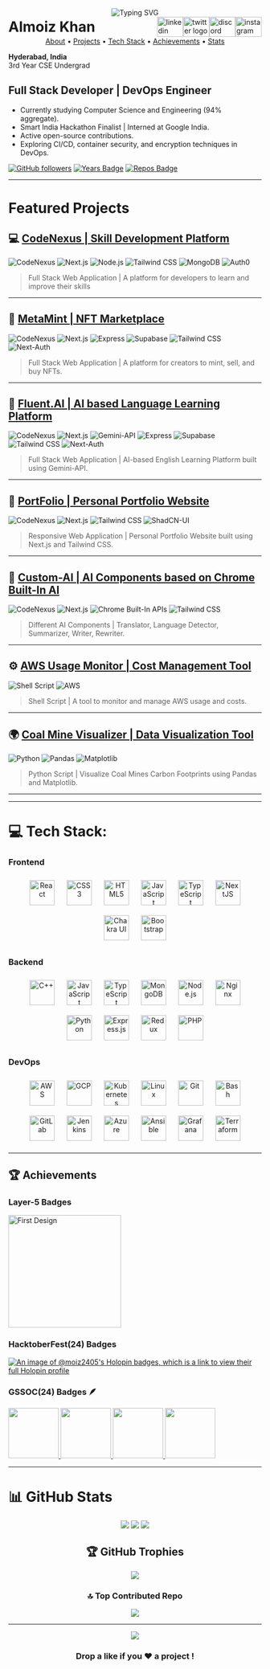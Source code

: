 <div align="center">
  <img src="https://readme-typing-svg.herokuapp.com?color=F7B93E&size=30&center=true&vCenter=true&width=550&lines=Hi%2C+I'm+Almoiz+Khan;Welcome+to+my+GitHub+👋;DevOps+Engineer;Open+Source+Contributor&pause=1500&duration=3000" alt="Typing SVG" />
</div>

<div style="display: flex; justify-content: space-between; align-items: center; width: 100%;">
  <h1 style="margin: 0;">
    Almoiz Khan
  </h1>
  <div style="display: flex;">
    <a href="https://www.linkedin.com/in/almoiz-khan-2184b8300/" target="_blank">
      <img src="https://raw.githubusercontent.com/maurodesouza/profile-readme-generator/master/src/assets/icons/social/linkedin/default.svg" width="52" height="40" alt="linkedin logo" />
    </a>
    <a href="https://www.twitter.com/" target="_blank">
      <img src="https://raw.githubusercontent.com/maurodesouza/profile-readme-generator/master/src/assets/icons/social/twitter/default.svg" width="52" height="40" alt="twitter logo" />
    </a>
    <a href="https://discord.com/users/a_moiz24" target="_blank">
      <img src="https://raw.githubusercontent.com/maurodesouza/profile-readme-generator/master/src/assets/icons/social/discord/default.svg" width="52" height="40" alt="discord logo" />
    </a>
    <a href="https://www.instagram.com/_k_moiz/" target="_blank">
      <img src="https://raw.githubusercontent.com/maurodesouza/profile-readme-generator/master/src/assets/icons/social/instagram/default.svg" width="52" height="40" alt="instagram logo" />
    </a>
  </div>
</div>

<div align="center">
  <a href="#about">About</a> •
  <a href="#projects">Projects</a> •
  <a href="#tech-stack">Tech Stack</a> •
  <a href="#achievements">Achievements</a> •
  <a href="#stats">Stats</a>
</div>

<div id="about">

**Hyderabad, India**  
3rd Year CSE Undergrad  

Full Stack Developer | DevOps Engineer
---

-  Currently studying Computer Science and Engineering (94% aggregate).
-  Smart India Hackathon Finalist | Interned at Google India.
-  Active open-source contributions.
-  Exploring CI/CD, container security, and encryption techniques in DevOps.

[![GitHub followers](https://img.shields.io/github/followers/moiz2405?style=social)](https://github.com/moiz2405)
[![Years Badge](https://badges.pufler.dev/years/moiz2405)](https://badges.pufler.dev)
[![Repos Badge](https://badges.pufler.dev/repos/moiz2405)](https://badges.pufler.dev)

</div>

---

# Featured Projects

## 💻 [CodeNexus | Skill Development Platform](https://codenexus.almoizkhan.me)
![CodeNexus](https://img.shields.io/badge/React-61DAFB?style=flat&logo=react&logoColor=white) ![Next.js](https://img.shields.io/badge/Next.js-000000?style=flat&logo=next.js&logoColor=white) ![Node.js](https://img.shields.io/badge/Node.js-339933?style=flat&logo=node.js&logoColor=white) ![Tailwind CSS](https://img.shields.io/badge/Tailwind%20CSS-38BDF8?style=flat&logo=tailwindcss&logoColor=white) ![MongoDB](https://img.shields.io/badge/MongoDB-47A248?style=flat&logo=mongodb&logoColor=white) ![Auth0](https://img.shields.io/badge/Auth0-000000?style=flat&logo=auth0&logoColor=white)
> Full Stack Web Application | A platform for developers to learn and improve their skills

---

## 🎨 [MetaMint | NFT Marketplace](https://metamint.almoizkhan.me)
![CodeNexus](https://img.shields.io/badge/React-61DAFB?style=flat&logo=react&logoColor=white) ![Next.js](https://img.shields.io/badge/Next.js-000000?style=flat&logo=next.js&logoColor=white) ![Express](https://img.shields.io/badge/Express-000000?style=flat&logo=express&logoColor=white) ![Supabase](https://img.shields.io/badge/Supabase-3ECF8E?style=flat&logo=supabase&logoColor=white) ![Tailwind CSS](https://img.shields.io/badge/Tailwind%20CSS-38BDF8?style=flat&logo=tailwindcss&logoColor=white) ![Next-Auth](https://img.shields.io/badge/Next-Auth-000000?style=flat&logo=next.js&logoColor=white)
> Full Stack Web Application | A platform for creators to mint, sell, and buy NFTs.

---

## 🧠 [Fluent.AI | AI based Language Learning Platform](https://fluentai.almoizkhan.me)
![CodeNexus](https://img.shields.io/badge/React-61DAFB?style=flat&logo=react&logoColor=white) ![Next.js](https://img.shields.io/badge/Next.js-000000?style=flat&logo=next.js&logoColor=white) ![Gemini-API](https://img.shields.io/badge/Gemini-API-FF4081?style=flat&logo=google&logoColor=white) ![Express](https://img.shields.io/badge/Express-000000?style=flat&logo=express&logoColor=white) ![Supabase](https://img.shields.io/badge/Supabase-3ECF8E?style=flat&logo=supabase&logoColor=white) ![Tailwind CSS](https://img.shields.io/badge/Tailwind%20CSS-38BDF8?style=flat&logo=tailwindcss&logoColor=white) ![Next-Auth](https://img.shields.io/badge/Next-Auth-000000?style=flat&logo=next.js&logoColor=white)
> Full Stack Web Application | AI-based English Learning Platform built using Gemini-API.

---

## 📁 [PortFolio | Personal Portfolio Website](https://almoizkhan.me)
![CodeNexus](https://img.shields.io/badge/React-61DAFB?style=flat&logo=react&logoColor=white) ![Next.js](https://img.shields.io/badge/Next.js-000000?style=flat&logo=next.js&logoColor=white) ![Tailwind CSS](https://img.shields.io/badge/Tailwind%20CSS-38BDF8?style=flat&logo=tailwindcss&logoColor=white) ![ShadCN-UI](https://img.shields.io/badge/ShadCN-UI-FF9900?style=flat&logo=shadcn&logoColor=white)
> Responsive Web Application | Personal Portfolio Website built using Next.js and Tailwind CSS.

---

## 🤖 [Custom-AI | AI Components based on Chrome Built-In AI](https://github.com/moiz2405/Custom-AI)
![CodeNexus](https://img.shields.io/badge/React-61DAFB?style=flat&logo=react&logoColor=white) ![Next.js](https://img.shields.io/badge/Next.js-000000?style=flat&logo=next.js&logoColor=white) ![Chrome Built-In APIs](https://img.shields.io/badge/Chrome%20Built-In%20APIs-4285F4?style=flat&logo=chrome&logoColor=white) ![Tailwind CSS](https://img.shields.io/badge/Tailwind%20CSS-38BDF8?style=flat&logo=tailwindcss&logoColor=white)
> Different AI Components | Translator, Language Detector, Summarizer, Writer, Rewriter.

---

## ⚙️ [AWS Usage Monitor | Cost Management Tool](https://github.com/moiz2405/Aws-Montitor)
![Shell Script](https://img.shields.io/badge/Shell%20Script-121011?style=flat&logo=gnu-bash&logoColor=white) ![AWS](https://img.shields.io/badge/AWS-FF9900?style=flat&logo=amazonaws&logoColor=white)
> Shell Script | A tool to monitor and manage AWS usage and costs.

---

## 🌍 [Coal Mine Visualizer | Data Visualization Tool](https://github.com/moiz2405/coal-mine-visualizer)
![Python](https://img.shields.io/badge/Python-3776AB?style=flat&logo=python&logoColor=white) ![Pandas](https://img.shields.io/badge/Pandas-150458?style=flat&logo=pandas&logoColor=white) ![Matplotlib](https://img.shields.io/badge/Matplotlib-008ACF?style=flat&logo=matplotlib&logoColor=white)
> Python Script | Visualize Coal Mines Carbon Footprints using Pandas and Matplotlib.

---



---

<div id="tech-stack">

# 💻 Tech Stack:
### Frontend  
<div align="center">  
<a href="https://reactjs.org/" target="_blank"><img style="margin: 10px" src="https://profilinator.rishav.dev/skills-assets/react-original-wordmark.svg" alt="React" height="50" /></a>  
<a href="https://www.w3schools.com/css/" target="_blank"><img style="margin: 10px" src="https://profilinator.rishav.dev/skills-assets/css3-original-wordmark.svg" alt="CSS3" height="50" /></a>  
<a href="https://en.wikipedia.org/wiki/HTML5" target="_blank"><img style="margin: 10px" src="https://profilinator.rishav.dev/skills-assets/html5-original-wordmark.svg" alt="HTML5" height="50" /></a>  
<a href="https://www.javascript.com/" target="_blank"><img style="margin: 10px" src="https://profilinator.rishav.dev/skills-assets/javascript-original.svg" alt="JavaScript" height="50" /></a>  
<a href="https://www.typescriptlang.org/" target="_blank"><img style="margin: 10px" src="https://profilinator.rishav.dev/skills-assets/typescript-original.svg" alt="TypeScript" height="50" /></a>  
<a href="https://nextjs.org/" target="_blank"><img style="margin: 10px" src="https://profilinator.rishav.dev/skills-assets/nextjs.png" alt="NextJS" height="50" /></a>  
<a href="https://chakra-ui.com/" target="_blank"><img style="margin: 10px" src="https://profilinator.rishav.dev/skills-assets/chakraui.png" alt="Chakra UI" height="50" /></a>  
<a href="https://getbootstrap.com/docs/3.4/javascript/" target="_blank"><img style="margin: 10px" src="https://profilinator.rishav.dev/skills-assets/bootstrap-plain.svg" alt="Bootstrap" height="50" /></a>  
</div>

### Backend  
<div align="center">  
<a href="https://www.cplusplus.com/" target="_blank"><img style="margin: 10px" src="https://profilinator.rishav.dev/skills-assets/cplusplus-original.svg" alt="C++" height="50" /></a>  
<a href="https://www.javascript.com/" target="_blank"><img style="margin: 10px" src="https://profilinator.rishav.dev/skills-assets/javascript-original.svg" alt="JavaScript" height="50" /></a>  
<a href="https://www.typescriptlang.org/" target="_blank"><img style="margin: 10px" src="https://profilinator.rishav.dev/skills-assets/typescript-original.svg" alt="TypeScript" height="50" /></a>  
<a href="https://www.mongodb.com/" target="_blank"><img style="margin: 10px" src="https://profilinator.rishav.dev/skills-assets/mongodb-original-wordmark.svg" alt="MongoDB" height="50" /></a>  
<a href="https://nodejs.org/" target="_blank"><img style="margin: 10px" src="https://profilinator.rishav.dev/skills-assets/nodejs-original-wordmark.svg" alt="Node.js" height="50" /></a>  
<a href="https://www.nginx.com/" target="_blank"><img style="margin: 10px" src="https://profilinator.rishav.dev/skills-assets/nginx-original.svg" alt="Nginx" height="50" /></a>  
<a href="https://www.python.org/" target="_blank"><img style="margin: 10px" src="https://profilinator.rishav.dev/skills-assets/python-original.svg" alt="Python" height="50" /></a>  
<a href="https://expressjs.com/" target="_blank"><img style="margin: 10px" src="https://profilinator.rishav.dev/skills-assets/express-original-wordmark.svg" alt="Express.js" height="50" /></a>  
<a href="https://redux.js.org/" target="_blank"><img style="margin: 10px" src="https://profilinator.rishav.dev/skills-assets/redux-original.svg" alt="Redux" height="50" /></a>  
<a href="https://www.php.net/" target="_blank"><img style="margin: 10px" src="https://profilinator.rishav.dev/skills-assets/php-original.svg" alt="PHP" height="50" /></a>  
</div>

### DevOps  
<div align="center">  
<a href="https://aws.amazon.com/" target="_blank"><img style="margin: 10px" src="https://profilinator.rishav.dev/skills-assets/amazonwebservices-original-wordmark.svg" alt="AWS" height="50" /></a>  
<a href="https://cloud.google.com/" target="_blank"><img style="margin: 10px" src="https://profilinator.rishav.dev/skills-assets/google_cloud-icon.svg" alt="GCP" height="50" /></a>  
<a href="https://kubernetes.io/" target="_blank"><img style="margin: 10px" src="https://profilinator.rishav.dev/skills-assets/kubernetes-icon.svg" alt="Kubernetes" height="50" /></a>  
<a href="https://www.linux.org/" target="_blank"><img style="margin: 10px" src="https://profilinator.rishav.dev/skills-assets/linux-original.svg" alt="Linux" height="50" /></a>  
<a href="https://github.com/" target="_blank"><img style="margin: 10px" src="https://profilinator.rishav.dev/skills-assets/git-scm-icon.svg" alt="Git" height="50" /></a>  
<a href="https://www.gnu.org/software/bash/" target="_blank"><img style="margin: 10px" src="https://profilinator.rishav.dev/skills-assets/gnu_bash-icon.svg" alt="Bash" height="50" /></a>  
<a href="https://about.gitlab.com/" target="_blank"><img style="margin: 10px" src="https://profilinator.rishav.dev/skills-assets/gitlab.svg" alt="GitLab" height="50" /></a>  
<a href="https://www.jenkins.io/" target="_blank"><img style="margin: 10px" src="https://profilinator.rishav.dev/skills-assets/jenkins-icon.svg" alt="Jenkins" height="50" /></a>  
<a href="https://azure.microsoft.com/en-in/" target="_blank"><img style="margin: 10px" src="https://profilinator.rishav.dev/skills-assets/microsoft_azure-icon.svg" alt="Azure" height="50" /></a>  
<a href="https://www.ansible.com/" target="_blank"><img style="margin: 10px" src="https://profilinator.rishav.dev/skills-assets/ansible.png" alt="Ansible" height="50" /></a>  
<a href="https://grafana.com/" target="_blank"><img style="margin: 10px" src="https://profilinator.rishav.dev/skills-assets/grafana.png" alt="Grafana" height="50" /></a>  
<a href="https://www.terraform.io/" target="_blank"><img style="margin: 10px" src="https://profilinator.rishav.dev/skills-assets/terraformio-icon.svg" alt="Terraform" height="50" /></a>  
</div>

</div>

---

<div id="achievements">

## 🏆 Achievements

### Layer-5 Badges
<a href="https://meshery.layer5.io/user/0ee04d08-d9ff-421a-b35b-a9ad1db1d62f?tab=badges&badge=first-design">
  <img width="224px" height="224px" src="https://badges.layer5.io/assets/badges/first-design/first-design.png" alt="First Design" />
</a>

### HacktoberFest(24) Badges
[![An image of @moiz2405's Holopin badges, which is a link to view their full Holopin profile](https://holopin.me/moiz2405)](https://holopin.io/@moiz2405)

### GSSOC(24) Badges 🪶
<div style='display:flex; align-items:center; gap: 10px;' align='center'>
  <a href="https://gssoc.girlscript.tech/leaderboard">
    <img src="https://raw.githubusercontent.com/GSSoC24/Postman-Challenge/main/docs/assets/Postman%20White.png" width="100px" height="100px" />
    <img src="https://raw.githubusercontent.com/GSSoC24/Postman-Challenge/main/docs/assets/1.png" width="100px" height="100px" />
    <img src="https://raw.githubusercontent.com/GSSoC24/Postman-Challenge/main/docs/assets/2.png" width="100px" height="100px" />
    <img src="https://raw.githubusercontent.com/GSSoC24/Postman-Challenge/main/docs/assets/3.png" width="100px" height="100px" />
  </a>
</div>

</div>

---

<div id="stats">

# 📊 GitHub Stats

<div align="center">

![](https://github-readme-stats.vercel.app/api?username=moiz2405&theme=radical&hide_border=false&include_all_commits=true&count_private=true)
![](https://github-readme-streak-stats.herokuapp.com/?user=moiz2405&theme=radical&hide_border=false)
![](https://github-readme-stats.vercel.app/api/top-langs/?username=moiz2405&theme=radical&hide_border=false&include_all_commits=true&count_private=true&layout=compact)

## 🏆 GitHub Trophies
![](https://github-profile-trophy.vercel.app/?username=moiz2405&theme=radical&no-frame=false&no-bg=true&margin-w=4)

### 🔝 Top Contributed Repo
![](https://github-contributor-stats.vercel.app/api?username=moiz2405&limit=5&theme=radical&combine_all_yearly_contributions=true)

</div>

</div>

---

<div align="center">
  <img src="https://profile-counter.glitch.me/moiz2405/count.svg?" />
  
  ### Drop a like if you ❤️ a project !
</div>
